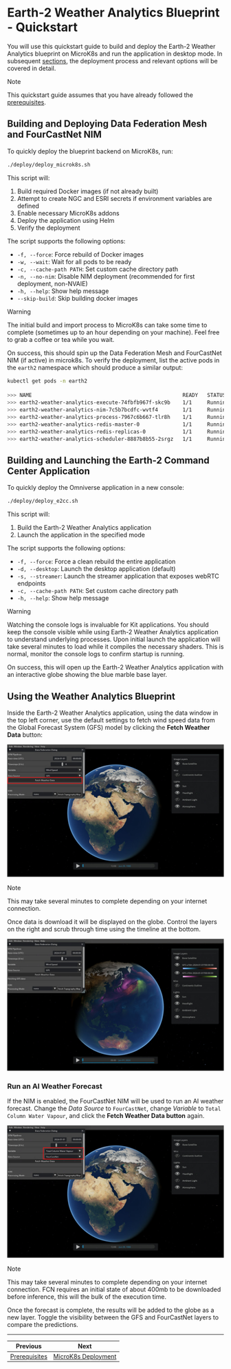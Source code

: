 # Earth-2 Weather Analytics Blueprint - Quickstart

You will use this quickstart guide to build and deploy the Earth-2 Weather Analytics
blueprint on MicroK8s and run the application in desktop mode.
In subsequent [sections](./03_microk8s_deployment.md), the deployment process and
relevant options will be covered in detail.

> [!NOTE]
> This quickstart guide assumes that you have already followed the [prerequisites](./01_prerequisites.md).

## Building and Deploying Data Federation Mesh and FourCastNet NIM

To quickly deploy the blueprint backend on MicroK8s, run:

```bash
./deploy/deploy_microk8s.sh
```

This script will:

1. Build required Docker images (if not already built)
1. Attempt to create NGC and ESRI secrets if environment variables are defined
1. Enable necessary MicroK8s addons
1. Deploy the application using Helm
1. Verify the deployment

The script supports the following options:

- `-f, --force`: Force rebuild of Docker images
- `-w, --wait`: Wait for all pods to be ready
- `-c, --cache-path PATH`: Set custom cache directory path
- `-n, --no-nim`: Disable NIM deployment (recommended for first deployment, non-NVAIE)
- `-h, --help`: Show help message
- `--skip-build`: Skip building docker images

> [!WARNING]
> The initial build and import process to MicroK8s can take some time to
> complete (sometimes up to an hour depending on your machine).
> Feel free to grab a coffee or tea while you wait.

On success, this should spin up the Data Federation Mesh and FourCastNet NIM (if active)
in microk8s.
To verify the deployment, list the active pods in the `earth2` namespace which should
produce a similar output:

```bash
kubectl get pods -n earth2

>>> NAME                                                 READY   STATUS    RESTARTS  AGE
>>> earth2-weather-analytics-execute-74fbfb967f-skc9b    1/1     Running   0         1m
>>> earth2-weather-analytics-nim-7c5b7bcdfc-wvtf4        1/1     Running   0         1m
>>> earth2-weather-analytics-process-7967c6b667-tlr8h    1/1     Running   0         1m
>>> earth2-weather-analytics-redis-master-0              1/1     Running   0         1m
>>> earth2-weather-analytics-redis-replicas-0            1/1     Running   0         1m
>>> earth2-weather-analytics-scheduler-8887b8b55-2srgz   1/1     Running   0         1m
```

## Building and Launching the Earth-2 Command Center Application

To quickly deploy the Omniverse application in a new console:

```bash
./deploy/deploy_e2cc.sh
```

This script will:

1. Build the Earth-2 Weather Analytics application
1. Launch the application in the specified mode

The script supports the following options:

- `-f, --force`: Force a clean rebuild the entire application
- `-d, --desktop`: Launch the desktop application (default)
- `-s, --streamer`: Launch the streamer application that exposes webRTC endpoints
- `-c, --cache-path PATH`: Set custom cache directory path
- `-h, --help`: Show help message

> [!WARNING]
> Watching the console logs is invaluable for Kit applications. You should
> keep the console visible while using Earth-2 Weather Analytics application to understand underlying processes.
> Upon initial launch the application will take several minutes to load while it
> compiles the necessary shaders. This is normal, monitor the console logs to confirm
> startup is running.

On success, this will open up the Earth-2 Weather Analytics application with an
interactive globe showing the blue marble base layer.

## Using the Weather Analytics Blueprint

Inside the Earth-2 Weather Analytics application, using the data window in the top left
corner, use the default settings to fetch wind speed data from the Global Forecast
System (GFS) model by clicking the **Fetch Weather Data** button:

<div align="center">
<div align="center" style="max-width: 575px;">

![GFS Data Fetch](./imgs/e2cc_fetch_gfs.jpg)

</div>
</div>

> [!NOTE]
> This may take several minutes to complete depending on your internet connection.

Once data is download it will be displayed on the globe.
Control the layers on the right and scrub through time using the timeline at the bottom.

<div align="center">
<div align="center" style="max-width: 575px;">

![GFS Data Fetch](./imgs/e2cc_wind_gfs.jpg)

</div>
</div>

### Run an AI Weather Forecast

If the NIM is enabled, the FourCastNet NIM will be used to run an AI weather forecast.
Change the *Data Source* to `FourCastNet`, change *Variable* to
`Total Column Water Vapour`, and click the **Fetch Weather Data button** again.

<div align="center">
<div align="center" style="max-width: 575px;">

![NIM Data Fetch](./imgs/e2cc_fetch_nim.jpg)

</div>
</div>

> [!NOTE]
> This may take several minutes to complete depending on your internet connection.
> FCN requires an initial state of about 400mb to be downloaded before inference, this
> will the bulk of the execution time.

Once the forecast is complete, the results will be added to the globe as a new layer.
Toggle the visibility between the GFS and FourCastNet layers to compare the predictions.

<!-- Footer Navigation -->
---
<div align="center">

| Previous | Next |
|:---------:|:-----:|
| [Prerequisites](./01_prerequisites.md) | [MicroK8s Deployment](./03_microk8s_deployment.md) |

</div>
